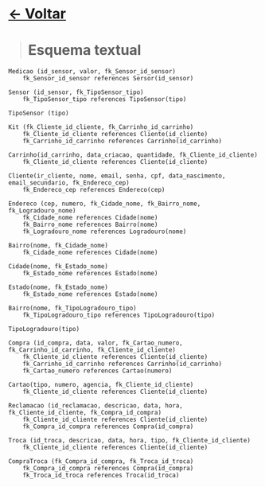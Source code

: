# [<- Voltar]($root$/../../../Projeto%20de%20software/main.md)

> # Esquema textual

    Medicao (id_sensor, valor, fk_Sensor_id_sensor)
        fk_Sensor_id_sensor references Sersor(id_sensor)

    Sensor (id_sensor, fk_TipoSensor_tipo)
        fk_TipoSensor_tipo references TipoSensor(tipo)

    TipoSensor (tipo)

    Kit (fk_Cliente_id_cliente, fk_Carrinho_id_carrinho)
        fk_Cliente_id_cliente references Cliente(id_cliente)
        fk_Carrinho_id_carrinho references Carrinho(id_carrinho)

    Carrinho(id_carrinho, data_criacao, quantidade, fk_Cliente_id_cliente)
        fk_Cliente_id_cliente references Cliente(id_cliente)

    Cliente(ir_cliente, nome, email, senha, cpf, data_nascimento, email_secundario, fk_Endereco_cep)
        fk_Endereco_cep references Endereco(cep)

    Endereco (cep, numero, fk_Cidade_nome, fk_Bairro_nome, fk_Logradouro_nome)
        fk_Cidade_nome references Cidade(nome)
        fk_Bairro_nome references Bairro(nome)
        fk_Logradouro_nome references Logradouro(nome)

    Bairro(nome, fk_Cidade_nome)
        fk_Cidade_nome references Cidade(nome)

    Cidade(nome, fk_Estado_nome)
        fk_Estado_nome references Estado(nome)

    Estado(nome, fk_Estado_nome)
        fk_Estado_nome references Estado(nome)

    Bairro(nome, fk_TipoLogradouro_tipo)
        fk_TipoLogradouro_tipo references TipoLogradouro(tipo)

    TipoLogradouro(tipo)

    Compra (id_compra, data, valor, fk_Cartao_numero, fk_Carrinho_id_carrinho, fk_Cliente_id_cliente)
        fk_Cliente_id_cliente references Cliente(id_cliente)
        fk_Carrinho_id_carrinho references Carrinho(id_carrinho)
        fk_Cartao_numero references Cartao(numero)

    Cartao(tipo, numero, agencia, fk_Cliente_id_cliente)
        fk_Cliente_id_cliente references Cliente(id_cliente)

    Reclamacao (id_reclamacao, descricao, data, hora, fk_Cliente_id_cliente, fk_Compra_id_compra)
        fk_Cliente_id_cliente references Cliente(id_cliente)
        fk_Compra_id_compra references Compra(id_compra)

    Troca (id_troca, descricao, data, hora, tipo, fk_Cliente_id_cliente)
        fk_Cliente_id_cliente references Cliente(id_cliente)

    CompraTroca (fk_Compra_id_compra, fk_Troca_id_troca)
        fk_Compra_id_compra references Compra(id_compra)
        fk_Troca_id_troca references Troca(id_troca)